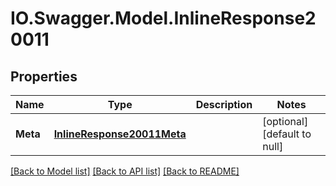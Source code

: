# IO.Swagger.Model.InlineResponse20011
## Properties

Name | Type | Description | Notes
------------ | ------------- | ------------- | -------------
**Meta** | [**InlineResponse20011Meta**](InlineResponse20011Meta.md) |  | [optional] [default to null]

[[Back to Model list]](../README.md#documentation-for-models) [[Back to API list]](../README.md#documentation-for-api-endpoints) [[Back to README]](../README.md)


